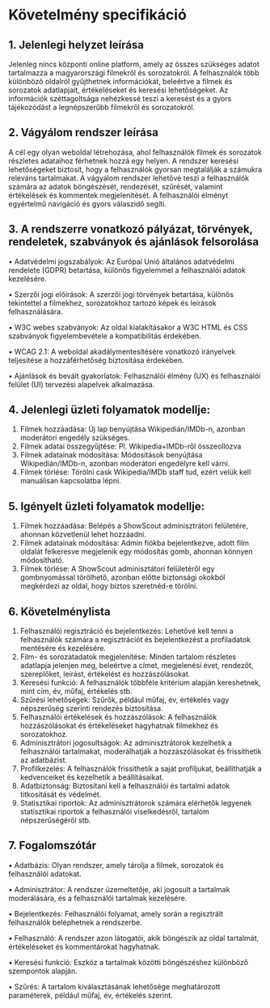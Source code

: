 # Követelmény specifikáció

## 1. Jelenlegi helyzet leírása

Jelenleg nincs központi online platform, amely az összes szükséges adatot tartalmazza a magyarországi filmekről és sorozatokról. A felhasználók több különböző oldalról gyűjthetnek információkat, beleértve a filmek és sorozatok adatlapjait, értékeléseket és keresési lehetőségeket. Az információk széttagoltsága nehézkessé teszi a keresést és a gyors tájékozódást a legnépszerűbb filmekről és sorozatokról.

## 2. Vágyálom rendszer leírása

A cél egy olyan weboldal létrehozása, ahol felhasználók filmek és sorozatok részletes adataihoz férhetnek hozzá egy helyen. A rendszer keresési lehetőségeket biztosít, hogy a felhasználók gyorsan megtalálják a számukra releváns tartalmakat. A vágyálom rendszer lehetővé teszi a felhasználók számára az adatok böngészését, rendezését, szűrését, valamint értékelések és kommentek megjelenítését. A felhasználói élményt egyértelmű navigáció és gyors válaszidő segíti.

## 3. A rendszerre vonatkozó pályázat, törvények, rendeletek, szabványok és ajánlások felsorolása

•	Adatvédelmi jogszabályok: Az Európai Unió általános adatvédelmi rendelete (GDPR) betartása, különös figyelemmel a felhasználói adatok kezelésére.

•	Szerzői jogi előírások: A szerzői jogi törvények betartása, különös tekintettel a filmekhez, sorozatokhoz tartozó képek és leírások felhasználására.

•	W3C webes szabványok: Az oldal kialakításakor a W3C HTML és CSS szabványok figyelembevétele a kompatibilitás érdekében.

•	WCAG 2.1: A weboldal akadálymentesítésére vonatkozó irányelvek teljesítése a hozzáférhetőség biztosítása érdekében.

•	Ajánlások és bevált gyakorlatok: Felhasználói élmény (UX) és felhasználói felület (UI) tervezési alapelvek alkalmazása.

## 4. Jelenlegi üzleti folyamatok modellje:

  1. Filmek hozzáadása: Új lap benyújtása Wikipedián/IMDb-n, azonban moderátori engedély szükséges.
  2. Filmek adatai összegyűjtése: Pl. Wikipedia+IMDb-ről összeollózva
  3. Filmek adatainak módosítása: Módosítások benyújtása Wikipedián/IMDb-n, azonban moderátori engedélyre kell várni.
  4. Filmek törlése: Törölni cask Wikipedia/IMDb staff tud, ezért velük kell manuálisan kapcsolatba lépni.

## 5. Igényelt üzleti folyamatok modellje:

  1. Filmek hozzáadása: Belépés a ShowScout adminisztrátori felületére, ahonnan közvetlenül lehet hozzáadni.
  2. Filmek adatainak módosítása: Admin fiókba bejelentkezve, adott film oldalát felkeresve megjelenik egy módosítás gomb, ahonnan könnyen módosítható.
  3. Filmek törlése: A ShowScout adminisztátori felületéről egy gombnyomással törölhető, azonban előtte biztonsági okokból megkérdezi az oldal, hogy biztos szeretnéd-e törölni.
     
## 6. Követelménylista

1.	Felhasználói regisztráció és bejelentkezés: Lehetővé kell tenni a felhasználók számára a regisztrációt és bejelentkezést a profiladatok mentésére és kezelésére.
2.	Film- és sorozatadatok megjelenítése: Minden tartalom részletes adatlapja jelenjen meg, beleértve a címet, megjelenési évet, rendezőt, szereplőket, leírást, értékelést és hozzászólásokat.
3.	Keresési funkció: A felhasználók többféle kritérium alapján kereshetnek, mint cím, év, műfaj, értékelés stb.
4.	Szűrési lehetőségek: Szűrők, például műfaj, év, értékelés vagy népszerűség szerinti rendezés biztosítása.
5.	Felhasználói értékelések és hozzászólások: A felhasználók hozzászólásokat és értékeléseket hagyhatnak filmekhez és sorozatokhoz.
6.	Adminisztrátori jogosultságok: Az adminisztrátorok kezelhetik a felhasználói tartalmakat, moderálhatják a hozzászólásokat és frissíthetik az adatbázist.
7.	Profilkezelés: A felhasználók frissíthetik a saját profiljukat, beállíthatják a kedvenceiket és kezelhetik a beállításaikat.
8.	Adatbiztonság: Biztosítani kell a felhasználói és tartalmi adatok titkosítását és védelmét.
9.	Statisztikai riportok: Az adminisztrátorok számára elérhetők legyenek statisztikai riportok a felhasználói viselkedésről, tartalom népszerűségéről stb.
    
## 7. Fogalomszótár

•	Adatbázis: Olyan rendszer, amely tárolja a filmek, sorozatok és felhasználói adatokat.

•	Adminisztrátor: A rendszer üzemeltetője, aki jogosult a tartalmak moderálására, és a felhasználói tartalmak kezelésére.

•	Bejelentkezés: Felhasználói folyamat, amely során a regisztrált felhasználók beléphetnek a rendszerbe.

•	Felhasználó: A rendszer azon látogatói, akik böngészik az oldal tartalmát, értékeléseket és kommentárokat hagyhatnak.

•	Keresési funkció: Eszköz a tartalmak közötti böngészéshez különböző szempontok alapján.

•	Szűrés: A tartalom kiválasztásának lehetősége meghatározott paraméterek, például műfaj, év, értékelés szerint.

